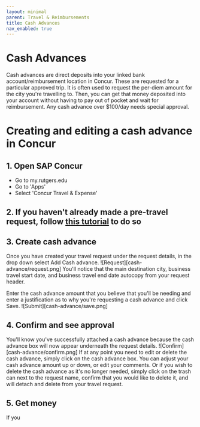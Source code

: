 ```yaml
---
layout: minimal
parent: Travel & Reimbursements
title: Cash Advances
nav_enabled: true
---
```


# Cash Advances
Cash advances are direct deposits into your linked bank account/reimbursement location in Concur. These are requested for a particular approved trip. It is often used to request the per-diem amount for the city you're travelling to. Then, you can get that money deposited into your account without having to pay out of pocket and wait for reimbursement. Any cash advance over $100/day needs special approval. 

# Creating and editing a cash advance in Concur

## 1. Open SAP Concur
- Go to my.rutgers.edu
- Go to 'Apps'
- Select 'Concur Travel & Expense'

## 2. If you haven't already made a pre-travel request, follow [this tutorial](./travel) to do so

## 3. Create cash advance
Once you have created your travel request under the request details, in the drop down select Add Cash advance.
![Request][cash-advance/request.png]
You'll notice that the main destination city, business travel start date, and business travel end date autocopy from your request header.

Enter the cash advance amount that you believe that you'll be needing and enter a justification as to why you're requesting a cash advance and click Save.
![Submit][cash-advance/save.png]

## 4. Confirm and see approval
You'll know you've successfully attached a cash advance because the cash advance box will now appear underneath the request details.
![Confirm][cash-advance/confirm.png]
If at any point you need to edit or delete the cash advance, simply click on the cash advance box.
You can adjust your cash advance amount up or down, or edit your comments.
Or if you wish to delete the cash advance as it's no longer needed, simply click on the trash can next to the request name, confirm that you would like to delete it, and will detach and delete from your travel request.

## 5. Get money
If you
